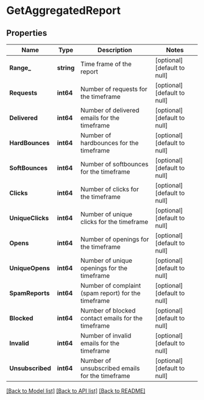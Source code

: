 # GetAggregatedReport

## Properties
Name | Type | Description | Notes
------------ | ------------- | ------------- | -------------
**Range_** | **string** | Time frame of the report | [optional] [default to null]
**Requests** | **int64** | Number of requests for the timeframe | [optional] [default to null]
**Delivered** | **int64** | Number of delivered emails for the timeframe | [optional] [default to null]
**HardBounces** | **int64** | Number of hardbounces for the timeframe | [optional] [default to null]
**SoftBounces** | **int64** | Number of softbounces for the timeframe | [optional] [default to null]
**Clicks** | **int64** | Number of clicks for the timeframe | [optional] [default to null]
**UniqueClicks** | **int64** | Number of unique clicks for the timeframe | [optional] [default to null]
**Opens** | **int64** | Number of openings for the timeframe | [optional] [default to null]
**UniqueOpens** | **int64** | Number of unique openings for the timeframe | [optional] [default to null]
**SpamReports** | **int64** | Number of complaint (spam report) for the timeframe | [optional] [default to null]
**Blocked** | **int64** | Number of blocked contact emails for the timeframe | [optional] [default to null]
**Invalid** | **int64** | Number of invalid emails for the timeframe | [optional] [default to null]
**Unsubscribed** | **int64** | Number of unsubscribed emails for the timeframe | [optional] [default to null]

[[Back to Model list]](../README.md#documentation-for-models) [[Back to API list]](../README.md#documentation-for-api-endpoints) [[Back to README]](../README.md)


